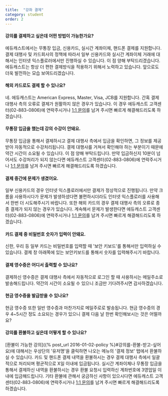 ```yaml
---
title:  "강좌 결제"
category: student
order: 2
---
```


#### 강의를 결제하고 싶은데 어떤 방법이 가능한가요?
에듀캐스트에서는 무통장 입금, 신용카드, 실시간 계좌이체, 핸드폰 결제를 지원합니다.
결제 대행사 및 카드회사의 정책에 따라서 일부 신용카드와 실시간 계좌이체 거래에 대해서는
인터넷 익스플로러에서만 진행하실 수 있습니다. 이 점 양해 부탁드리겠습니다.
에듀캐스트는 항상 더 편한 결제방식을 적용하기 위해서 노력하고 있습니다.
앞으로도 더욱 발전하는 모습 보여드리겠습니다.

#### 해외 카드로도 결제 할 수 있나요?
네. 에듀캐스트는 American Express, Master, Visa, JCB를 지원합니다.
간혹 결제 대행사 측의 오류로 결제가 원활하지 않은 경우가 있습니다.
이 경우 에듀캐스트 고객센터(02-883-0806)에 연락주시거나 [1:1 문의](https://educast.pro/support/qna/create/)를 남겨 주시면 빠르게 해결해드리도록 하겠습니다.

#### 무통장 입금을 했는데 강의 수강이 안돼요.
무통장 입금을 통해서 결제하시고 결제 대행사 측에서 입금을 확인하면, 그 정보를 제공받아 자동적으로 수강처리됩니다.
결제 대행사를 거쳐서 확인해야 하는 부분이기 때문에 약간 시간이 소요될 수 있습니다. 이 점 양해 부탁드립니다.
만약 입금하신지 10분이 넘어서도 수강처리가 되지 않는다면 에듀캐스트 고객센터(02-883-0806)에 연락주시거나 [1:1 문의](https://educast.pro/support/qna/create/)를 남겨 주시면 빠르게 해결해드리도록 하겠습니다.

#### 결제 중간에 문제가 생겼어요.
일부 신용카드의 경우 인터넷 익스플로러에서만 결제가 정상적으로 진행됩니다.
만약 크롬을 사용하시다가 문제가 발생하셨다면 불편하시더라도 인터넷 익스플로러를 사용해서 한번 더 시도해주시기 바랍니다.
또한 해외 카드의 경우 결제 대행사 측의 오류로 종종 결제가 되지 않는 경우가 있습니다.
계속해서 문제가 발생한다면 에듀캐스트 고객센터(02-883-0806)에 연락주시거나 [1:1 문의](https://educast.pro/support/qna/create/)를 남겨 주시면 빠르게 해결해드리도록 하겠습니다.

#### 카드 결제 중 비밀번호 숫자가 입력이 안돼요.
신한, 우리 등 일부 카드는 비밀번호를 입력할 때 '보안 키보드'를 통해서만 입력하실 수 있습니다.
결제 창 아래쪽에 있는 보안키보드를 통해서 숫자를 입력해주시기 바랍니다.

#### 결제 영수증은 어디서 출력할 수 있나요?
결제하신 영수증은 결제 대행사 측에서 자동적으로 로그인 할 때 사용하시는 메일주소로 발송해드립니다.
약간의 시간이 소요될 수 있으니 조금만 기다려주시면 감사하겠습니다.

#### 현금 영수증을 발급받을 수 있나요?
현금 영수증 또한 일반 영수증과 마찬가지로 메일주로로 발송됩니다.
현금 영수증의 경우 4~5시간 정도 소요되는 경우가 있으니 결제 다음 날 한번 확인해보시는 것은 어떨까요?

#### 강의를 환불하고 싶은데 어떻게 할 수 있나요?
[환불이 가능한 강의]({% post_url 2016-01-02-policy %}#강의를-환불-받고-싶어요)에 대해서는 우상단의 '유저명'을 클릭하면 나오는 메뉴의 '결제 정보' 탭에서 환불하실 수 있습니다.
카드 및 핸드폰 결제 내역을 환불하시는 경우 결제 대행사 측에서 일괄적으로 처리되며 평균적으로 X일 이내에 입금됩니다.
실시간 계좌이체나 무통장 입금을 통해서 결제하신 내역을 환불하시는 경우 환불 요청시 입력하신 계좌번호에 3영업일 이내에 입금해드립니다.
기타 환불에 관해서 궁금하신 사항이 있으시다면 에듀캐스트 고객센터(02-883-0806)에 연락주시거나 [1:1 문의](https://educast.pro/support/qna/create/)를 남겨 주시면 빠르게 해결해드리도록 하겠습니다.
